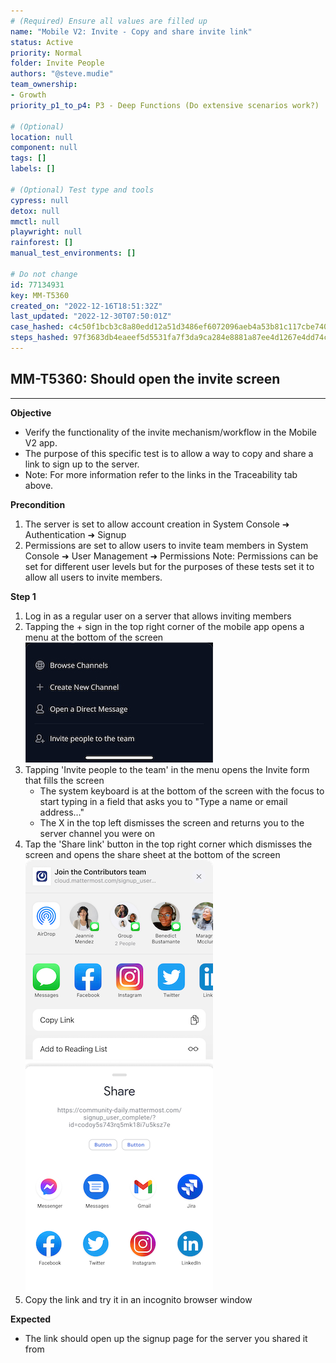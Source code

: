 ```yaml
---
# (Required) Ensure all values are filled up
name: "Mobile V2: Invite - Copy and share invite link"
status: Active
priority: Normal
folder: Invite People
authors: "@steve.mudie"
team_ownership:
- Growth
priority_p1_to_p4: P3 - Deep Functions (Do extensive scenarios work?)

# (Optional)
location: null
component: null
tags: []
labels: []

# (Optional) Test type and tools
cypress: null
detox: null
mmctl: null
playwright: null
rainforest: []
manual_test_environments: []

# Do not change
id: 77134931
key: MM-T5360
created_on: "2022-12-16T18:51:32Z"
last_updated: "2022-12-30T07:50:01Z"
case_hashed: c4c50f1bcb3c8a80edd12a51d3486ef6072096aeb4a53b81c117cbe74035769046a74c665b6b1a48039cd82f8c4fcc13
steps_hashed: 97f3683db4eaeef5d5531fa7f3da9ca284e8881a87ee4d1267e4dd74c6ed9f072f466751c3066801a655928ba03982d3
---
```


<!-- (Auto-generated) Based on frontmatter's "key" and "name" -->

## MM-T5360: Should open the invite screen

---

**Objective**

- Verify the functionality of the invite mechanism/workflow in the Mobile V2 app.
- The purpose of this specific test is to allow a way to copy and share a link to sign up to the server.
- Note: For more information refer to the links in the Traceability tab above.

**Precondition**

1. The server is set to allow account creation in System Console ➜ Authentication ➜ Signup
2. Permissions are set to allow users to invite team members in System Console ➜ User Management ➜ Permissions
Note: Permissions can be set for different user levels but for the purposes of these tests set it to allow all users to invite members.

**Step 1**

1. Log in as a regular user on a server that allows inviting members
2. Tapping the + sign in the top right corner of the mobile app opens a menu at the bottom of the screen
![](https://raw.githubusercontent.com/mattermost/mattermost-test-management/main/data/asset/plus_sign_menu.jpeg)
3. Tapping 'Invite people to the team' in the menu opens the Invite form that fills the screen
    - The system keyboard is at the bottom of the screen with the focus to start typing in a field that asks you to "Type a name or email address…"
    - The X in the top left dismisses the screen and returns you to the server channel you were on
4. Tap the 'Share link' button in the top right corner which dismisses the screen and opens the share sheet at the bottom of the screen
    ![](https://raw.githubusercontent.com/mattermost/mattermost-test-management/main/data/asset/ShareSheet_iOS.png)![](https://raw.githubusercontent.com/mattermost/mattermost-test-management/main/data/asset/ShareSheet_Android.png)
5. Copy the link and try it in an incognito browser window

**Expected**

- The link should open up the signup page for the server you shared it from